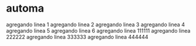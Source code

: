 # automa
agregando linea 1
agregando linea 2
agregando linea 3
agregando linea 4
agregando linea 5
agregando linea 6
agregando linea 111111
agregando linea 222222
agregando linea 333333
agregando linea 444444
